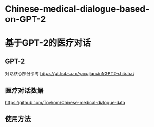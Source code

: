 # Chinese-medical-dialogue-based-on-GPT-2 
# 基于GPT-2的医疗对话

## GPT-2
对话核心部分参考
https://github.com/yangjianxin1/GPT2-chitchat



## 医疗对话数据
https://github.com/Toyhom/Chinese-medical-dialogue-data




## 使用方法















